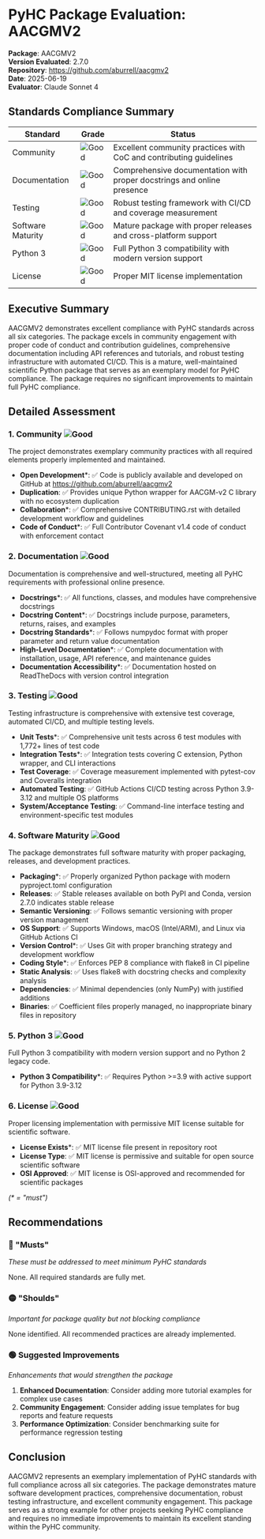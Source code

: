 # PyHC Package Evaluation: AACGMV2

**Package**: AACGMV2  
**Version Evaluated**: 2.7.0  
**Repository**: https://github.com/aburrell/aacgmv2  
**Date**: 2025-06-19  
**Evaluator**: Claude Sonnet 4  

## Standards Compliance Summary

| Standard | Grade | Status |
|----------|-------|--------|
| Community | ![Good](https://img.shields.io/badge/Good-brightgreen.svg) | Excellent community practices with CoC and contributing guidelines |
| Documentation | ![Good](https://img.shields.io/badge/Good-brightgreen.svg) | Comprehensive documentation with proper docstrings and online presence |
| Testing | ![Good](https://img.shields.io/badge/Good-brightgreen.svg) | Robust testing framework with CI/CD and coverage measurement |
| Software Maturity | ![Good](https://img.shields.io/badge/Good-brightgreen.svg) | Mature package with proper releases and cross-platform support |
| Python 3 | ![Good](https://img.shields.io/badge/Good-brightgreen.svg) | Full Python 3 compatibility with modern version support |
| License | ![Good](https://img.shields.io/badge/Good-brightgreen.svg) | Proper MIT license implementation |

## Executive Summary

AACGMV2 demonstrates excellent compliance with PyHC standards across all six categories. The package excels in community engagement with proper code of conduct and contribution guidelines, comprehensive documentation including API references and tutorials, and robust testing infrastructure with automated CI/CD. This is a mature, well-maintained scientific Python package that serves as an exemplary model for PyHC compliance. The package requires no significant improvements to maintain full PyHC compliance.

## Detailed Assessment

### 1. Community ![Good](https://img.shields.io/badge/Good-brightgreen.svg)

The project demonstrates exemplary community practices with all required elements properly implemented and maintained.

- **Open Development**\*: ✅ Code is publicly available and developed on GitHub at https://github.com/aburrell/aacgmv2
- **Duplication**: ✅ Provides unique Python wrapper for AACGM-v2 C library with no ecosystem duplication
- **Collaboration**\*: ✅ Comprehensive CONTRIBUTING.rst with detailed development workflow and guidelines
- **Code of Conduct**\*: ✅ Full Contributor Covenant v1.4 code of conduct with enforcement contact

### 2. Documentation ![Good](https://img.shields.io/badge/Good-brightgreen.svg)

Documentation is comprehensive and well-structured, meeting all PyHC requirements with professional online presence.

- **Docstrings**\*: ✅ All functions, classes, and modules have comprehensive docstrings
- **Docstring Content**\*: ✅ Docstrings include purpose, parameters, returns, raises, and examples
- **Docstring Standards**\*: ✅ Follows numpydoc format with proper parameter and return value documentation
- **High-Level Documentation**\*: ✅ Complete documentation with installation, usage, API reference, and maintenance guides
- **Documentation Accessibility**\*: ✅ Documentation hosted on ReadTheDocs with version control integration

### 3. Testing ![Good](https://img.shields.io/badge/Good-brightgreen.svg)

Testing infrastructure is comprehensive with extensive test coverage, automated CI/CD, and multiple testing levels.

- **Unit Tests**\*: ✅ Comprehensive unit tests across 6 test modules with 1,772+ lines of test code
- **Integration Tests**\*: ✅ Integration tests covering C extension, Python wrapper, and CLI interactions
- **Test Coverage**: ✅ Coverage measurement implemented with pytest-cov and Coveralls integration
- **Automated Testing**: ✅ GitHub Actions CI/CD testing across Python 3.9-3.12 and multiple OS platforms
- **System/Acceptance Testing**: ✅ Command-line interface testing and environment-specific test modules

### 4. Software Maturity ![Good](https://img.shields.io/badge/Good-brightgreen.svg)

The package demonstrates full software maturity with proper packaging, releases, and development practices.

- **Packaging**\*: ✅ Properly organized Python package with modern pyproject.toml configuration
- **Releases**: ✅ Stable releases available on both PyPI and Conda, version 2.7.0 indicates stable release
- **Semantic Versioning**: ✅ Follows semantic versioning with proper version management
- **OS Support**: ✅ Supports Windows, macOS (Intel/ARM), and Linux via GitHub Actions CI
- **Version Control**\*: ✅ Uses Git with proper branching strategy and development workflow
- **Coding Style**\*: ✅ Enforces PEP 8 compliance with flake8 in CI pipeline
- **Static Analysis**: ✅ Uses flake8 with docstring checks and complexity analysis
- **Dependencies**: ✅ Minimal dependencies (only NumPy) with justified additions
- **Binaries**: ✅ Coefficient files properly managed, no inappropriate binary files in repository

### 5. Python 3 ![Good](https://img.shields.io/badge/Good-brightgreen.svg)

Full Python 3 compatibility with modern version support and no Python 2 legacy code.

- **Python 3 Compatibility**\*: ✅ Requires Python >=3.9 with active support for Python 3.9-3.12

### 6. License ![Good](https://img.shields.io/badge/Good-brightgreen.svg)

Proper licensing implementation with permissive MIT license suitable for scientific software.

- **License Exists**\*: ✅ MIT license file present in repository root
- **License Type**: ✅ MIT license is permissive and suitable for open source scientific software
- **OSI Approved**: ✅ MIT license is OSI-approved and recommended for scientific packages

*(\* = "must")*

## Recommendations

### 🔴 "Musts"
*These must be addressed to meet minimum PyHC standards*

None. All required standards are fully met.

### 🟡 "Shoulds"
*Important for package quality but not blocking compliance*

None identified. All recommended practices are already implemented.

### 🟢 Suggested Improvements
*Enhancements that would strengthen the package*

1. **Enhanced Documentation**: Consider adding more tutorial examples for complex use cases
2. **Community Engagement**: Consider adding issue templates for bug reports and feature requests
3. **Performance Optimization**: Consider benchmarking suite for performance regression testing

## Conclusion

AACGMV2 represents an exemplary implementation of PyHC standards with full compliance across all six categories. The package demonstrates mature software development practices, comprehensive documentation, robust testing infrastructure, and excellent community engagement. This package serves as a strong example for other projects seeking PyHC compliance and requires no immediate improvements to maintain its excellent standing within the PyHC community.